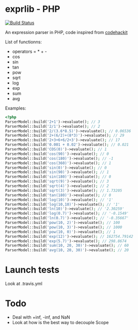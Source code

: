 exprlib - PHP
=============

[![Build Status](https://secure.travis-ci.org/rezzza/exprlib.png)](http://travis-ci.org/rezzza/exprlib)

An expression parser in PHP, code inspired from [codehackit](http://codehackit.blogspot.fr/2011/08/expression-parser-in-php.html)

List of functionns:

- operators = * + -
- cos
- sin
- tan
- pow
- sqrt
- log
- exp
- sum
- avg

Examples:

```php
<?php
ParserModel::build('2+1')->evaluate(); // 3
ParserModel::build('2/1')->evaluate(); // 2
ParserModel::build('2/(3.6*8.5)')->evaluate(); // 0.06536
ParserModel::build('2+(6/2)+(8*3)')->evaluate(); // 29
ParserModel::build('2+3+6+6/2+3')->evaluate(); // 17
ParserModel::build('0.001 + 0.02')->evaluate(); // 0.021
ParserModel::build('COS(0)')->evaluate(); // 1
ParserModel::build('cos(90)')->evaluate(); // 0
ParserModel::build('cos(180)')->evaluate(); // -1
ParserModel::build('cos(360)')->evaluate(); // 1
ParserModel::build('sin(0)')->evaluate(); // 0
ParserModel::build('sin(90)')->evaluate(); // 1
ParserModel::build('sin(180)')->evaluate(); // 0
ParserModel::build('sqrt(9)')->evaluate(); // 3
ParserModel::build('sqrt(4)')->evaluate(); // 2
ParserModel::build('sqrt(3)')->evaluate(); // 1.73205
ParserModel::build('tan(180)')->evaluate(); // 0
ParserModel::build('log(10)')->evaluate(); // '1'
ParserModel::build('log(10,10)')->evaluate(); // '1'
ParserModel::build('ln(10)')->evaluate(); // '2.30259'
ParserModel::build('log(0.7)')->evaluate(); // '-0.1549'
ParserModel::build('ln(0.7)')->evaluate(); // '-0.35667'
ParserModel::build('pow(10, 2)')->evaluate(); // 100
ParserModel::build('pow(10, 3)')->evaluate(); // 1000
ParserModel::build('pow(10, 0)')->evaluate(); // 1
ParserModel::build('exp(12)')->evaluate(); // 162754.79142
ParserModel::build('exp(5.7)')->evaluate(); // 298.8674
ParserModel::build('sum(10, 20, 30)')->evaluate(); // 60
ParserModel::build('avg(10, 20, 30)')->evaluate(); // 20
```

# Launch tests

Look at .travis.yml

# Todo

+ Deal with +inf, -inf, and NaN
+ Look at how is the best way to decouple Scope
